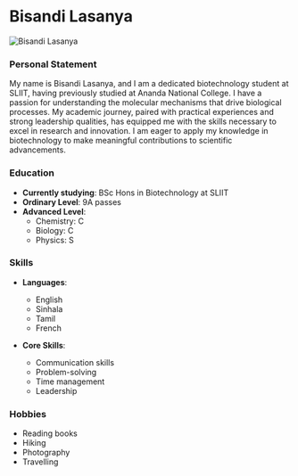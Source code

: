 # Bisandi Lasanya
![Bisandi Lasanya](https://github.com/Bisandi0914/Bisandi0914.github.io/blob/main/bisandi(1).JPG)

### Personal Statement
My name is Bisandi Lasanya, and I am a dedicated biotechnology student at SLIIT, having previously studied at Ananda National College. I have a passion for understanding the molecular mechanisms that drive biological processes. My academic journey, paired with practical experiences and strong leadership qualities, has equipped me with the skills necessary to excel in research and innovation. I am eager to apply my knowledge in biotechnology to make meaningful contributions to scientific advancements.

### Education
- **Currently studying**: BSc Hons in Biotechnology at SLIIT
- **Ordinary Level**: 9A passes
- **Advanced Level**:
  - Chemistry: C
  - Biology: C
  - Physics: S

### Skills
- **Languages**:
  - English
  - Sinhala
  - Tamil
  - French

- **Core Skills**:
  - Communication skills
  - Problem-solving
  - Time management
  - Leadership

### Hobbies
- Reading books
- Hiking
- Photography
- Travelling


